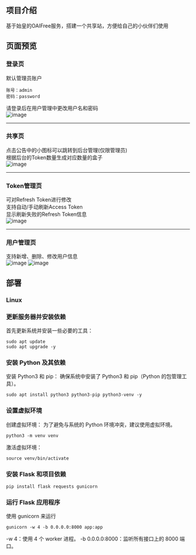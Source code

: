 ## 项目介绍  
基于始皇的OAIFree服务，搭建一个共享站，方便给自己的小伙伴们使用  

## 页面预览  

### 登录页  
默认管理员账户
```
账号：admin
密码：password
```
请登录后在用户管理中更改用户名和密码  
![image](https://github.com/user-attachments/assets/d6503e6c-6267-48c2-a3fb-8d28de77d0be)

---
### 共享页  
点击公告中的小图标可以跳转到后台管理(仅限管理员)  
根据后台的Token数量生成对应数量的盒子  
![image](https://github.com/user-attachments/assets/9fa82f95-496e-4ae5-8015-c304da6bfa35)

---
### Token管理页  
可对Refresh Token进行修改  
支持自动/手动刷新Access Token  
显示刷新失败的Refresh Token信息  
![image](https://github.com/user-attachments/assets/198a30e2-b8f9-4ac7-960f-3ad84a5a8a2d)

---
### 用户管理页 
支持新增、删除、修改用户信息  
![image](https://github.com/user-attachments/assets/a2a31fd6-2984-47c1-9616-227db7a16255)
![image](https://github.com/user-attachments/assets/62cb9e30-6b05-4fb5-b507-a822e1f2a027)

## 部署 

### Linux  
###  更新服务器并安装依赖
首先更新系统并安装一些必要的工具：

```
sudo apt update
sudo apt upgrade -y
```
### 安装 Python 及其依赖
安装 Python3 和 pip： 确保系统中安装了 Python3 和 pip（Python 的包管理工具）。

```
sudo apt install python3 python3-pip python3-venv -y
```
### 设置虚拟环境
创建虚拟环境： 为了避免与系统的 Python 环境冲突，建议使用虚拟环境。

```
python3 -m venv venv
```
激活虚拟环境：

```
source venv/bin/activate
```
### 安装 Flask 和项目依赖
```
pip install flask requests gunicorn
```

### 运行 Flask 应用程序
使用 gunicorn 来运行
```
gunicorn -w 4 -b 0.0.0.0:8000 app:app
```
-w 4：使用 4 个 worker 进程。
-b 0.0.0.0:8000：监听所有接口上的 8000 端口。
